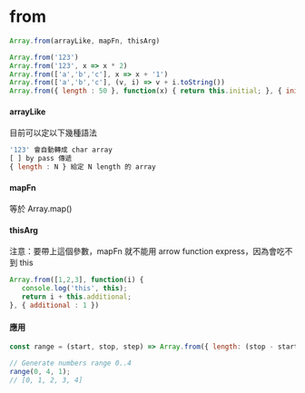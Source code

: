 # from

```js
Array.from(arrayLike, mapFn, thisArg)
```

```js
Array.from('123')
Array.from('123', x => x * 2)
Array.from(['a','b','c'], x => x + '1')
Array.from(['a','b','c'], (v, i) => v + i.toString())
Array.from({ length : 50 }, function(x) { return this.initial; }, { initial : 1 })
```


#### arrayLike

目前可以定以下幾種語法

```js
'123' 會自動轉成 char array
[ ] by pass 傳遞
{ length : N } 給定 N length 的 array
```

#### mapFn

等於 Array.map() 

#### thisArg

注意：要帶上這個參數，mapFn 就不能用 arrow function express，因為會吃不到 this

```js
Array.from([1,2,3], function(i) {
   console.log('this', this);
   return i + this.additional;
}, { additional : 1 })
```


#### 應用

```js
const range = (start, stop, step) => Array.from({ length: (stop - start) / step + 1}, (_, i) => start + (i * step));

// Generate numbers range 0..4
range(0, 4, 1);
// [0, 1, 2, 3, 4]
```